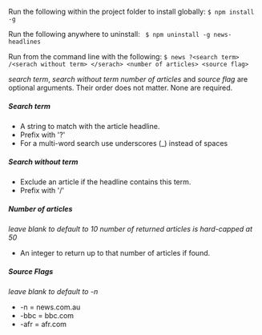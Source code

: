 Run the following within the project folder to install globally:
```$ npm install -g```

Run the following anywhere to uninstall:
``` $ npm uninstall -g news-headlines```

Run from the command line with the following:
```$ news ?<search term> /<serach without term> </serach> <number of articles> <source flag>```

_search term_, _search without term_ _number of articles_ and _source flag_ are optional arguments. Their order does not matter. None are required.

##### Search term
- A string to match with the article headline.
- Prefix with '?'
- For a multi-word search use underscores (_) instead of spaces

##### Search without term
- Exclude an article if the headline contains this term.
- Prefix with '/'

##### Number of articles
_leave blank to default to 10_
_number of returned articles is hard-capped at 50_
- An integer to return up to that number of articles if found.

##### Source Flags
_leave blank to default to -n_
- -n = news.com.au
- -bbc = bbc.com
- -afr = afr.com